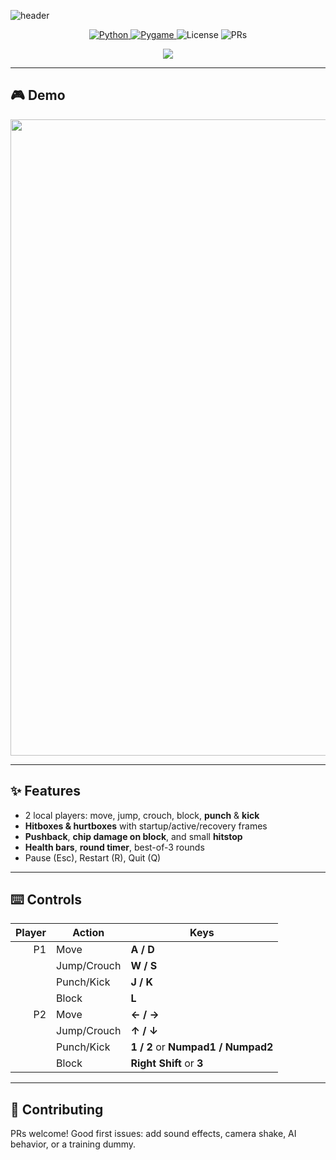 <!-- Animated header -->
![header](https://capsule-render.vercel.app/api?type=rect&color=0:1e3a8a,100:9333ea&height=120&text=TekkenLite%20—%20Pygame&fontColor=ffffff&fontSize=38&animation=fadeIn)

<p align="center">
  <a href="https://github.com/shields.io/badges">
    <img alt="Python" src="https://img.shields.io/badge/Python-3.10+-3776AB?logo=python&logoColor=white">
  </a>
  <a href="https://www.pygame.org/">
    <img alt="Pygame" src="https://img.shields.io/badge/Pygame-2.x-00d26a?logo=pygame&logoColor=white">
  </a>
  <img alt="License" src="https://img.shields.io/badge/License-MIT-111827">
  <img alt="PRs" src="https://img.shields.io/badge/PRs-welcome-10b981">
</p>

<p align="center">
  <a href="https://git.io/typing-svg">
    <img src="https://readme-typing-svg.herokuapp.com?font=Consolas&size=22&duration=2800&pause=600&color=22D3EE&center=true&vCenter=true&width=800&lines=Tiny+2D+%E2%80%9CTekken-like%E2%80%9D+fighter+in+Pygame;Local+multiplayer%2C+hitboxes%2C+timer%2C+pushback+%26+chip+damage;">
  </a>
</p>

---

## 🎮 Demo

<p align="center">
  <img width="1907" height="1018" alt="Screenshot 2025-08-24 214453" src="https://github.com/user-attachments/assets/5901ceb4-6a8f-4df9-a468-8a6f19a9df60" />
</p>

---

## ✨ Features
- 2 local players: move, jump, crouch, block, **punch** & **kick**
- **Hitboxes & hurtboxes** with startup/active/recovery frames
- **Pushback**, **chip damage on block**, and small **hitstop**
- **Health bars**, **round timer**, best-of-3 rounds
- Pause (Esc), Restart (R), Quit (Q)

---

## ⌨️ Controls

| Player | Action       | Keys                               |
|-------:|--------------|------------------------------------|
| P1     | Move         | **A / D**                          |
|        | Jump/Crouch  | **W / S**                          |
|        | Punch/Kick   | **J / K**                          |
|        | Block        | **L**                              |
| P2     | Move         | **← / →**                          |
|        | Jump/Crouch  | **↑ / ↓**                          |
|        | Punch/Kick   | **1 / 2** or **Numpad1 / Numpad2** |
|        | Block        | **Right Shift** or **3**           |

---

## 🤝 Contributing
PRs welcome!
Good first issues: add sound effects, camera shake, AI behavior, or a training dummy.
